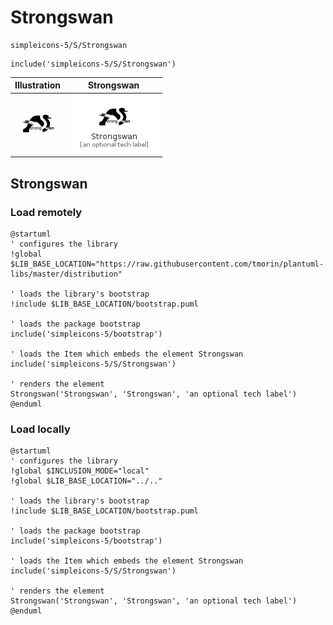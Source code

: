 # Strongswan


```text
simpleicons-5/S/Strongswan
```

```text
include('simpleicons-5/S/Strongswan')
```



| Illustration | Strongswan |
| :---: | :---: |
| ![illustration for Illustration](../../simpleicons-5/S/Strongswan.png) | ![illustration for Strongswan](../../simpleicons-5/S/Strongswan.Local.png) |




## Strongswan

### Load remotely
```plantuml
@startuml
' configures the library
!global $LIB_BASE_LOCATION="https://raw.githubusercontent.com/tmorin/plantuml-libs/master/distribution"

' loads the library's bootstrap
!include $LIB_BASE_LOCATION/bootstrap.puml

' loads the package bootstrap
include('simpleicons-5/bootstrap')

' loads the Item which embeds the element Strongswan
include('simpleicons-5/S/Strongswan')

' renders the element
Strongswan('Strongswan', 'Strongswan', 'an optional tech label')
@enduml
```

### Load locally
```plantuml
@startuml
' configures the library
!global $INCLUSION_MODE="local"
!global $LIB_BASE_LOCATION="../.."

' loads the library's bootstrap
!include $LIB_BASE_LOCATION/bootstrap.puml

' loads the package bootstrap
include('simpleicons-5/bootstrap')

' loads the Item which embeds the element Strongswan
include('simpleicons-5/S/Strongswan')

' renders the element
Strongswan('Strongswan', 'Strongswan', 'an optional tech label')
@enduml
```

